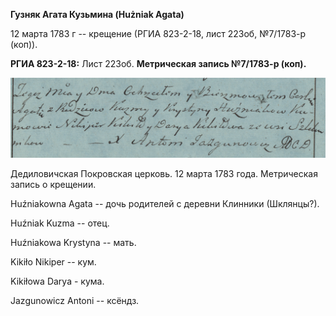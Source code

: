 **Гузняк Агата Кузьмина (Hużniak Agata)**

12 марта 1783 г -- крещение (РГИА 823-2-18, лист 223об, №7/1783-р
(коп)).

**РГИА 823-2-18:** Лист 223об. **Метрическая запись №7/1783-р (коп).**

![](./media/33227d9d1139a39801e0c716ff52d56e0ab4c065.png)

Дедиловичская Покровская церковь. 12 марта 1783 года. Метрическая запись
о крещении.

Huźniakowna Agata -- дочь родителей с деревни Клинники (Шклянцы?).

Huźniak Kuzma -- отец.

Huźniakowa Krystyna -- мать.

Kikiło Nikiper -- кум.

Kikiłowa Darya - кума.

Jazgunowicz Antoni -- ксёндз.
